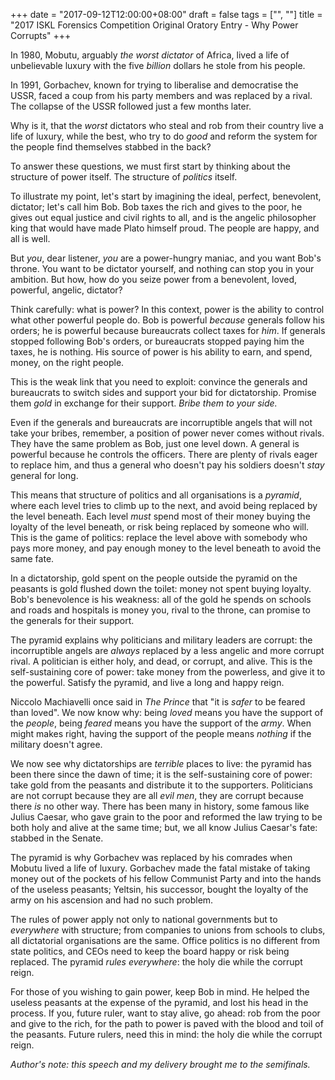+++
date = "2017-09-12T12:00:00+08:00"
draft = false
tags = ["", ""]
title = "2017 ISKL Forensics Competition Original Oratory Entry - Why Power Corrupts"
+++

In 1980, Mobutu, arguably _the worst dictator_ of Africa, lived a life of unbelievable luxury with the five _billion_ dollars he stole from his people. 

In 1991, Gorbachev, known for trying to liberalise and democratise the USSR, faced a coup from his party members and was replaced by a rival. The collapse of the USSR followed just a few months later.

Why is it, that the _worst_ dictators who steal and rob from their country live a life of luxury, while the best, who try to do _good_ and reform the system for the people find themselves stabbed in the back?

To answer these questions, we must first start by thinking about the structure of power itself. The structure of _politics_ itself. 

To illustrate my point, let's start by imagining the ideal, perfect, benevolent, dictator; let's call him Bob. Bob taxes the rich and gives to the poor, he gives out equal justice and civil rights to all, and is the angelic philosopher king that would have made Plato himself proud. The people are happy, and all is well. 

But _you_, dear listener, _you_ are a power-hungry maniac, and you want Bob's throne. You want to be dictator yourself, and nothing can stop you in your ambition. But how, how do you seize power from a benevolent, loved, powerful, angelic, dictator?

Think carefully: what is power? In this context, power is the ability to control what other powerful people do. Bob is powerful _because_ generals follow his orders; he is powerful because bureaucrats collect taxes for _him_. If generals stopped following Bob's orders, or bureaucrats stopped paying him the taxes, he is nothing. His source of power is his ability to earn, and spend, money, on the right people.

This is the weak link that you need to exploit: convince the generals and bureaucrats to switch sides and support your bid for dictatorship. Promise them _gold_ in exchange for their support. _Bribe them to your side._

Even if the generals and bureaucrats are incorruptible angels that will not take your bribes, remember, a position of power never comes without rivals. They have the same problem as Bob, just one level down. A general is powerful because he controls the officers. There are plenty of rivals eager to replace him, and thus a general who doesn't pay his soldiers doesn't _stay_ general for long.

This means that structure of politics and all organisations is a _pyramid_, where each level tries to climb up to the next, and avoid being replaced by the level beneath. Each level _must_ spend most of their money buying the loyalty of the level beneath, or risk being replaced by someone who will. This is the game of politics: replace the level above with somebody who pays more money, and pay enough money to the level beneath to avoid the same fate.

In a dictatorship, gold spent on the people outside the pyramid on the peasants is gold flushed down the toilet: money not spent buying loyalty. Bob's benevolence is his weakness: all of the gold he spends on schools and roads and hospitals is money you, rival to the throne, can promise to the generals for their support.

The pyramid explains why politicians and military leaders are corrupt: the incorruptible angels are _always_ replaced by a less angelic and more corrupt rival. A politician is either holy, and dead, or corrupt, and alive. This is the self-sustaining core of power: take money from the powerless, and give it to the powerful. Satisfy the pyramid, and live a long and happy reign.

Niccolo Machiavelli once said in _The Prince_ that "it is _safer_ to be feared than loved". We now know why: being _loved_ means you have the support of the _people_, being _feared_ means you have the support of the _army_. When might makes right, having the support of the people means _nothing_ if the military doesn't agree.

We now see why dictatorships are _terrible_ places to live: the pyramid has been there since the dawn of time; it is the self-sustaining core of power: take gold from the peasants and distribute it to the supporters. Politicians are not corrupt because they are all _evil men_, they are corrupt because there _is_ no other way. There has been many in history, some famous like Julius Caesar, who gave grain to the poor and reformed the law trying to be both holy and alive at the same time; but, we all know Julius Caesar's fate: stabbed in the Senate.

The pyramid is why Gorbachev was replaced by his comrades when Mobutu lived a life of luxury. Gorbachev made the fatal mistake of taking money out of the pockets of his fellow Communist Party and into the hands of the useless peasants; Yeltsin, his successor, bought the loyalty of the army on his ascension and had no such problem.

The rules of power apply not only to national governments but to _everywhere_ with structure; from companies to unions from schools to clubs, all dictatorial organisations are the same. Office politics is no different from state politics, and CEOs need to keep the board happy or risk being replaced. The pyramid _rules everywhere_: the holy die while the corrupt reign. 

For those of you wishing to gain power, keep Bob in mind. He helped the useless peasants at the expense of the pyramid, and lost his head in the process. If you, future ruler, want to stay alive, go ahead: rob from the poor and give to the rich, for the path to power is paved with the blood and toil of the peasants. Future rulers, need this in mind: the holy die while the corrupt reign.

_Author's note: this speech and my delivery brought me to the semifinals._